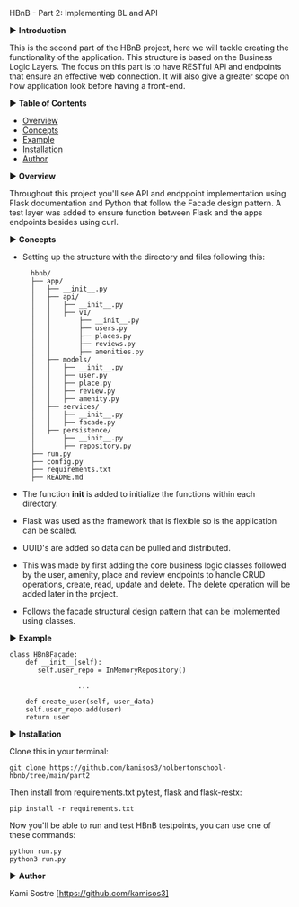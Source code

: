 HBnB - Part 2: Implementing BL and API

▶  **Introduction**

This is the second part of the HBnB project, here we will tackle creating the functionality of the application. This structure is based on the Business Logic Layers. The focus on this part is to have RESTful APi and endpoints that ensure an effective web connection. It will also give a greater scope on how application look before having a front-end. 

▶  **Table of Contents**

- [Overview](#overview)
- [Concepts](#concepts)
- [Example](#example)
- [Installation](#Installation)
- [Author](#author)

▶  **Overview**

Throughout this project you'll see API and endppoint implementation using Flask documentation and Python that follow the Facade design pattern. A test layer was added to ensure function between Flask and the apps endpoints besides using curl.

▶  **Concepts**

- Setting up the structure with the directory and files following this:


		hbnb/
		├── app/
		│   ├── __init__.py
		│   ├── api/
		│   │   ├── __init__.py
		│   │   ├── v1/
		│   │       ├── __init__.py
		│   │       ├── users.py
		│   │       ├── places.py
		│   │       ├── reviews.py
		│   │       ├── amenities.py
		│   ├── models/
		│   │   ├── __init__.py
		│   │   ├── user.py
		│   │   ├── place.py
		│   │   ├── review.py
		│   │   ├── amenity.py
		│   ├── services/
		│   │   ├── __init__.py
		│   │   ├── facade.py
		│   ├── persistence/
		│       ├── __init__.py
		│       ├── repository.py
		├── run.py
		├── config.py
		├── requirements.txt
		├── README.md

- The function __init__ is added to initialize the functions within each directory.
- Flask was used as the framework that is flexible so is the application can be scaled.
- UUID's are added so data can be pulled and distributed.
- This was made by first adding the core business logic classes followed by the user, amenity, place and review endpoints to handle CRUD operations, create, read, update and delete. The delete operation will be added later in the project.
- Follows the facade structural design pattern that can be implemented using classes.


▶   **Example**

	class HBnBFacade:
	    def __init__(self):
	       self.user_repo = InMemoryRepository()

                     ...

	    def create_user(self, user_data)
		self.user_repo.add(user)
		return user


▶   **Installation**

Clone this in your terminal:

	git clone https://github.com/kamisos3/holbertonschool-hbnb/tree/main/part2

Then install from requirements.txt pytest, flask and flask-restx:

	pip install -r requirements.txt

Now you'll be able to run and test HBnB testpoints, you can use one of these commands:

	python run.py
	python3 run.py

▶   **Author**

Kami Sostre [https://github.com/kamisos3]
